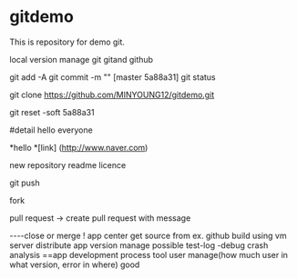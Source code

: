 # gitdemo
This is repository for demo git.

local version manage git 
gitand github

git add -A 
git commit -m "" 
[master 5a88a31]
git status 

git clone https://github.com/MINYOUNG12/gitdemo.git

git reset -soft 5a88a31


#detail 
hello everyone

*hello
*[link] (http://www.naver.com)

new repository  readme licence

git push

fork 

pull request -> create pull request with message 

----close or merge !
app center 
get source from ex. github
build using vm server
distribute app version manage possible
test-log -debug
crash analysis
==app development process tool
user manage(how much user in what version, error in where) good
